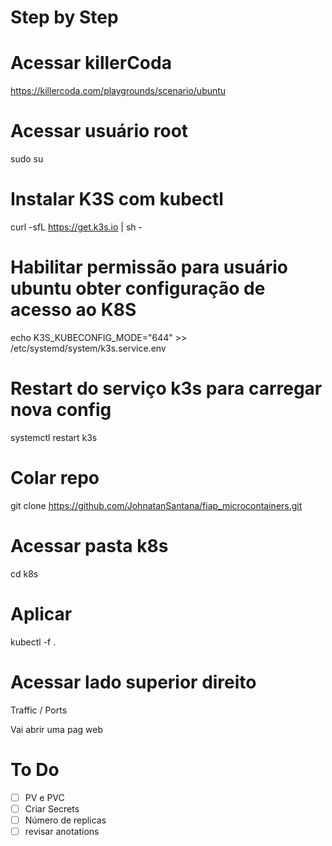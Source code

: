 # Step by Step

# Acessar killerCoda
https://killercoda.com/playgrounds/scenario/ubuntu

# Acessar usuário root
sudo su

# Instalar K3S com kubectl
curl -sfL https://get.k3s.io | sh -

# Habilitar permissão para usuário ubuntu obter configuração de acesso ao K8S
echo K3S_KUBECONFIG_MODE=\"644\" >> /etc/systemd/system/k3s.service.env

# Restart do serviço k3s para carregar nova config
systemctl restart k3s

# Colar repo
git clone https://github.com/JohnatanSantana/fiap_microcontainers.git

# Acessar pasta k8s
cd k8s

# Aplicar 
kubectl -f .

# Acessar lado superior direito 
Traffic / Ports

Vai abrir uma pag web

# To Do
- [ ] PV e PVC
- [ ] Criar Secrets
- [ ] Número de replicas
- [ ] revisar anotations